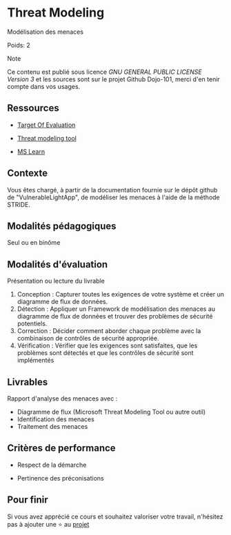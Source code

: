 # Threat Modeling

Modélisation des menaces

Poids: 2

> [!NOTE]
> Ce contenu est publié sous licence *GNU GENERAL PUBLIC LICENSE Version 3* et les sources sont sur le projet Github Dojo-101, merci d'en tenir compte dans vos usages.

## Ressources

* [Target Of Evaluation](https://github.com/Aif4thah/VulnerableLightApp)

* [Threat modeling tool](https://docs.microsoft.com/fr-fr/azure/security/develop/threat-modeling-tool-threats)

* [MS Learn](https://learn.microsoft.com/fr-fr/training/modules/tm-use-a-framework-to-identify-threats-and-find-ways-to-reduce-or-eliminate-risk/)


## Contexte

Vous êtes chargé, à partir de la documentation fournie sur le dépôt github de "VulnerableLightApp",
de modéliser les menaces à l'aide de la méthode STRIDE.

## Modalités pédagogiques

Seul ou en binôme

## Modalités d'évaluation

Présentation ou lecture du livrable

1. Conception : Capturer toutes les exigences de votre système et créer un diagramme de flux de données.
2. Détection : Appliquer un Framework de modélisation des menaces au diagramme de flux de données et trouver des problèmes de sécurité potentiels.
3. Correction : Décider comment aborder chaque problème avec la combinaison de contrôles de sécurité appropriée.
4. Vérification : Vérifier que les exigences sont satisfaites, que les problèmes sont détectés et que les contrôles de sécurité sont implémentés

## Livrables

Rapport d'analyse des menaces avec :

* Diagramme de flux (Microsoft Threat Modeling Tool ou autre outil)
* Identification des menaces
* Traitement des menaces

## Critères de performance

* Respect de la démarche

* Pertinence des préconisations

## Pour finir

Si vous avez apprécié ce cours et souhaitez valoriser votre travail, n'hésitez pas à ajouter une ⭐ au [projet](https://github.com/Aif4thah/Dojo-101)